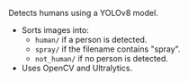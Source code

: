  Detects humans using a YOLOv8 model.
- Sorts images into:
  - `human/` if a person is detected.
  - `spray/` if the filename contains "spray".
  - `not_human/` if no person is detected.
- Uses OpenCV and Ultralytics.









